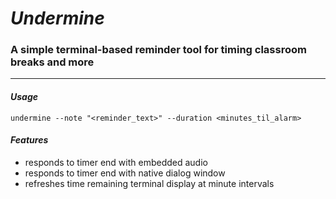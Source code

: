 # *Undermine*
### A simple terminal-based reminder tool for timing classroom breaks and more

___
#### *Usage*  
`undermine --note "<reminder_text>" --duration <minutes_til_alarm>`

#### *Features*
- responds to timer end with embedded audio
- responds to timer end with native dialog window
- refreshes time remaining terminal display at minute intervals